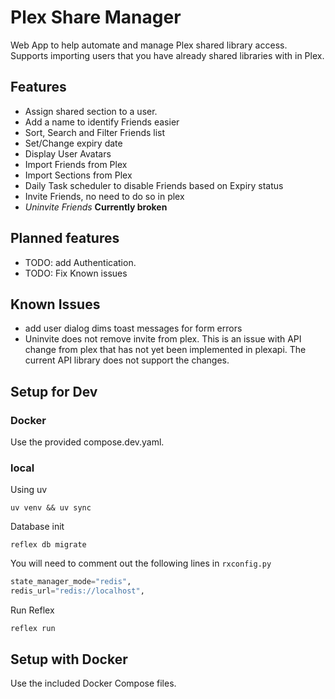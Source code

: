 # Plex Share Manager

Web App to help automate and manage Plex shared library access. Supports importing users that you have already shared libraries with in Plex.

## Features

- Assign shared section to a user.
- Add a name to identify Friends easier
- Sort, Search and Filter Friends list
- Set/Change expiry date
- Display User Avatars
- Import Friends from Plex
- Import Sections from Plex
- Daily Task scheduler to disable Friends based on Expiry status
- Invite Friends, no need to do so in plex
- *Uninvite Friends* **Currently broken**

## Planned features

- TODO: add Authentication.
- TODO: Fix Known issues

## Known Issues

- add user dialog dims toast messages for form errors
- Uninvite does not remove invite from plex. This is an issue with API change from plex that has not yet been implemented in plexapi. The current API library does not support the changes.

## Setup for Dev

### Docker

Use the provided compose.dev.yaml.

### local

Using uv

`uv venv && uv sync`

Database init

`reflex db migrate`

You will need to comment out the following lines in `rxconfig.py`

```python
state_manager_mode="redis",
redis_url="redis://localhost",
```

Run Reflex

`reflex run`

## Setup with Docker

Use the included Docker Compose files.
